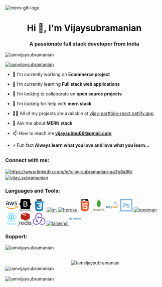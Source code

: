 
![mern-gif-logo](https://user-images.githubusercontent.com/108535368/233615497-988429d8-cf4a-4d74-a72c-bfa1f6e1ca6c.gif)


<h1 align="center">Hi 👋, I'm Vijaysubramanian</h1>
<h3 align="center">A passionate full stack developer from India</h3>

<p align="left"> <img src="https://komarev.com/ghpvc/?username=iamvijaysubramanian&label=Profile%20views&color=0e75b6&style=flat" alt="iamvijaysubramanian" /> </p>

<p align="left"> <a href="https://github.com/ryo-ma/github-profile-trophy"><img src="https://github-profile-trophy.vercel.app/?username=iamvijaysubramanian" alt="iamvijaysubramanian" /></a> </p>

- 🔭 I’m currently working on **Ecommerce project**

- 🌱 I’m currently learning **Full stack web applications**

- 👯 I’m looking to collaborate on **open source projects**

- 🤝 I’m looking for help with **mern stack**

- 👨‍💻 All of my projects are available at [vijay-portfolio-react.netlify.app](vijay-portfolio-react.netlify.app)

- 💬 Ask me about **MERN stack**

- 📫 How to reach me **vijaysubbu69@gmail.com**

- ⚡ Fun fact **Always learn what you love and love what you learn...**

<h3 align="left">Connect with me:</h3>
<p align="left">
<a href="https://linkedin.com/in/https://www.linkedin.com/in/vijay-subramanian-aa3b8a96/" target="blank"><img align="center" src="https://raw.githubusercontent.com/rahuldkjain/github-profile-readme-generator/master/src/images/icons/Social/linked-in-alt.svg" alt="https://www.linkedin.com/in/vijay-subramanian-aa3b8a96/" height="30" width="40" /></a>
<a href="https://stackoverflow.com/users/vijay_subramanian" target="blank"><img align="center" src="https://raw.githubusercontent.com/rahuldkjain/github-profile-readme-generator/master/src/images/icons/Social/stack-overflow.svg" alt="vijay_subramanian" height="30" width="40" /></a>
</p>

<h3 align="left">Languages and Tools:</h3>
<p align="left"> <a href="https://aws.amazon.com" target="_blank" rel="noreferrer"> <img src="https://raw.githubusercontent.com/devicons/devicon/master/icons/amazonwebservices/amazonwebservices-original-wordmark.svg" alt="aws" width="40" height="40"/> </a> <a href="https://getbootstrap.com" target="_blank" rel="noreferrer"> <img src="https://raw.githubusercontent.com/devicons/devicon/master/icons/bootstrap/bootstrap-plain-wordmark.svg" alt="bootstrap" width="40" height="40"/> </a> <a href="https://www.w3schools.com/css/" target="_blank" rel="noreferrer"> <img src="https://raw.githubusercontent.com/devicons/devicon/master/icons/css3/css3-original-wordmark.svg" alt="css3" width="40" height="40"/> </a> <a href="https://git-scm.com/" target="_blank" rel="noreferrer"> <img src="https://www.vectorlogo.zone/logos/git-scm/git-scm-icon.svg" alt="git" width="40" height="40"/> </a> <a href="https://heroku.com" target="_blank" rel="noreferrer"> <img src="https://www.vectorlogo.zone/logos/heroku/heroku-icon.svg" alt="heroku" width="40" height="40"/> </a> <a href="https://www.w3.org/html/" target="_blank" rel="noreferrer"> <img src="https://raw.githubusercontent.com/devicons/devicon/master/icons/html5/html5-original-wordmark.svg" alt="html5" width="40" height="40"/> </a> <a href="https://www.mongodb.com/" target="_blank" rel="noreferrer"> <img src="https://raw.githubusercontent.com/devicons/devicon/master/icons/mongodb/mongodb-original-wordmark.svg" alt="mongodb" width="40" height="40"/> </a> <a href="https://www.mysql.com/" target="_blank" rel="noreferrer"> <img src="https://raw.githubusercontent.com/devicons/devicon/master/icons/mysql/mysql-original-wordmark.svg" alt="mysql" width="40" height="40"/> </a> <a href="https://www.photoshop.com/en" target="_blank" rel="noreferrer"> <img src="https://raw.githubusercontent.com/devicons/devicon/master/icons/photoshop/photoshop-line.svg" alt="photoshop" width="40" height="40"/> </a> <a href="https://postman.com" target="_blank" rel="noreferrer"> <img src="https://www.vectorlogo.zone/logos/getpostman/getpostman-icon.svg" alt="postman" width="40" height="40"/> </a> <a href="https://reactjs.org/" target="_blank" rel="noreferrer"> <img src="https://raw.githubusercontent.com/devicons/devicon/master/icons/react/react-original-wordmark.svg" alt="react" width="40" height="40"/> </a> <a href="https://redis.io" target="_blank" rel="noreferrer"> <img src="https://raw.githubusercontent.com/devicons/devicon/master/icons/redis/redis-original-wordmark.svg" alt="redis" width="40" height="40"/> </a> <a href="https://redux.js.org" target="_blank" rel="noreferrer"> <img src="https://raw.githubusercontent.com/devicons/devicon/master/icons/redux/redux-original.svg" alt="redux" width="40" height="40"/> </a> <a href="https://tailwindcss.com/" target="_blank" rel="noreferrer"> <img src="https://www.vectorlogo.zone/logos/tailwindcss/tailwindcss-icon.svg" alt="tailwind" width="40" height="40"/> </a> <a href="https://webpack.js.org" target="_blank" rel="noreferrer"> <img src="https://raw.githubusercontent.com/devicons/devicon/d00d0969292a6569d45b06d3f350f463a0107b0d/icons/webpack/webpack-original-wordmark.svg" alt="webpack" width="40" height="40"/> </a> </p>

<h3 align="left">Support:</h3>
<p><a href="https://www.buymeacoffee.com/iamvijaysubramanian"> <img align="left" src="https://cdn.buymeacoffee.com/buttons/v2/default-yellow.png" height="50" width="210" alt="iamvijaysubramanian" /></a></p><br><br>

<p><img align="left" src="https://github-readme-stats.vercel.app/api/top-langs?username=iamvijaysubramanian&show_icons=true&locale=en&layout=compact" alt="iamvijaysubramanian" /></p>

<p>&nbsp;<img align="center" src="https://github-readme-stats.vercel.app/api?username=iamvijaysubramanian&show_icons=true&locale=en" alt="iamvijaysubramanian" /></p>

<p><img align="center" src="https://github-readme-streak-stats.herokuapp.com/?user=iamvijaysubramanian&" alt="iamvijaysubramanian" /></p>

<!--
**iamvijaysubramanian/iamvijaysubramanian** is a ✨ _special_ ✨ repository because its `README.md` (this file) appears on your GitHub profile.

Here are some ideas to get you started:

- 🔭 I’m currently working on E-commerce project...
- 🌱 I’m currently learning MERN stack development...
- 👯 I’m looking to collaborate on open source projects...
- 🤔 I’m looking for help with Mern stack...
- 💬 Ask me about Mern Stack web applications ...
- 📫 How to reach me: vijaysubbu69@gmail.com...
- 😄 Pronouns: he/him...
- ⚡ Fun fact: Always learn what you love and love what you learn...
-->
